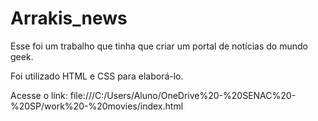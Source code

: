 # Arrakis_news
Esse foi um trabalho que tinha que criar um portal de notícias do mundo geek. 

Foi utilizado HTML e CSS para elaborá-lo.

<div>
  Acesse o link: file:///C:/Users/Aluno/OneDrive%20-%20SENAC%20-%20SP/work%20-%20movies/index.html
</div>
